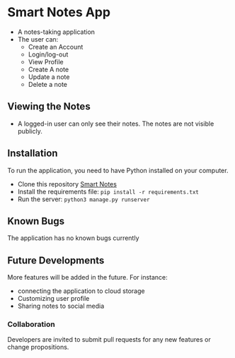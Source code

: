 # Smart Notes App

- A notes-taking application
- The user can:
  - Create an Account
  - Login/log-out
  - View Profile
  - Create A note
  - Update a note
  - Delete a note

## Viewing the Notes
- A logged-in user can only see their notes. The notes are not visible publicly.

## Installation

To run the application, you need to have Python installed on your computer.

- Clone this repository [Smart Notes](https://github.com/Mathenge-Alex/Smartnotes)
- Install the requirements file: `pip install -r requirements.txt`
- Run the server: `python3 manage.py runserver`

## Known Bugs

The application has no known bugs currently

## Future Developments

More features will be added in the future. For instance:

- connecting the application to cloud storage
- Customizing user profile
- Sharing notes to social media

### Collaboration

Developers are invited to submit pull requests for any new features or change propositions.
